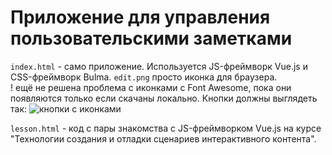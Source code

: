 # Приложение для управления пользовательскими заметками  

`index.html` - само приложение. Используется JS-фреймворк Vue.js и CSS-фреймворк Bulma. `edit.png` просто иконка для браузера.  
! ещё не решена проблема с иконками с Font Awesome, пока они появляются только если скачаны локально. Кнопки должны выглядеть так:
![кнопки с иконками](https://user-images.githubusercontent.com/46486971/147754576-b7f7bb6a-dff8-4eaf-9df8-4da32465a33d.png)


`lesson.html` - код с пары знакомства с JS-фреймворком Vue.js на курсе "Технологии создания и отладки сценариев интерактивного контента".  
